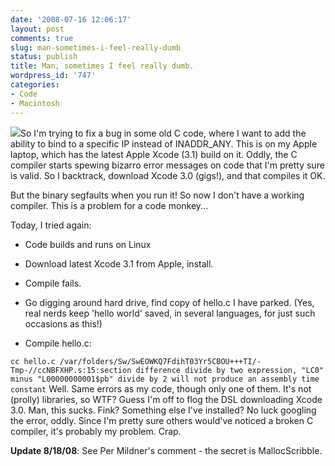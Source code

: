 ```yaml
---
date: '2008-07-16 12:06:17'
layout: post
comments: true
slug: man-sometimes-i-feel-really-dumb
status: publish
title: Man, sometimes I feel really dumb.
wordpress_id: '747'
categories:
- Code
- Macintosh
---
```


[![](http://fnord.phfactor.net/wp-content/uploads/2008/07/picture-11.png)](http://fnord.phfactor.net/wp-content/uploads/2008/07/picture-11.png)So I'm trying to fix a bug in some old C code, where I want to add the ability to bind to a specific IP instead of INADDR_ANY. This is on my Apple laptop, which has the latest Apple Xcode (3.1) build on it. Oddly, the C compiler starts spewing bizarro error messages on code that I'm pretty sure is valid. So I backtrack, download Xcode 3.0 (gigs!), and that compiles it OK.

But the binary segfaults when you run it! So now I don't have a working compiler. This is a problem for a code monkey...

Today, I tried again:



	
  * Code builds and runs on Linux

	
  * Download latest Xcode 3.1 from Apple, install.

	
  * Compile fails.

	
  * Go digging around hard drive, find copy of hello.c I have parked. (Yes, real nerds keep 'hello world' saved, in several languages, for just such occasions as this!)

	
  * Compile hello.c:


` cc hello.c
/var/folders/Sw/SwEOWKQ7FdihT03Yr5CBOU+++TI/-Tmp-//ccNBFXHP.s:15:section difference divide by two expression, "LC0" minus "L00000000001$pb" divide by 2 will not produce an assembly time constant
`
Well. Same errors as my code, though only one of them. It's not (prolly) libraries, so WTF? Guess I'm off to flog the DSL downloading Xcode 3.0. Man, this sucks. Fink? Something else I've installed? No luck googling the error, oddly. Since I'm pretty sure others would've noticed a broken C compiler, it's probably my problem. Crap.

**Update 8/18/08**: See Per Mildner's comment - the secret is MallocScribble.
